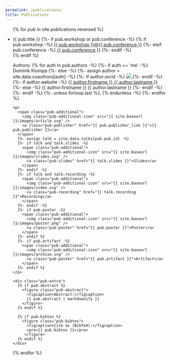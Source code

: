 ```yaml
---
permalink: /publications/
title: Publications
---
```


<ul class="pub-list">
{% for pub in site.publications reversed %}
  <li class="publication" id="pub-{{ pub.pub_id }}">
    <p>
      <a class="pub-unfolder" href="#pub-{{ pub.pub_id }}"></a>
      <a class="pub-folder" href="#/"></a>
      <span class="pub-title">{{ pub.title }}</span>
      {%- if pub.workshop or pub.conference -%}
        <span class="pub-venue">
          {% if pub.workshop -%}
            <a class="pub-workshop" href="{{ pub.workshop_link }}">{{ pub.workshop }}</a><span class="colocation-link">@</span><a class="pub-colocation" href="{{ pub.conference_link }}">{{ pub.conference }}</a>
          {%- elsif pub.conference -%}
            <a class="pub-conference" href="{{ pub.conference_link }}">{{ pub.conference }}</a>
          {%- endif -%}<br/>
        </span>
      {% endif %}
    </p>
    <p class="pub-authorline">
      <span>Authors:</span>
      <span>
      {% for auth in pub.authors -%}
        {%- if auth == 'me' -%}
          <span class="author-self">Dominik Klumpp</span>
        {%- else -%}
          {%- assign author = site.data.coauthors[auth] -%}
          <span class="author">
            {%- if author.orcid -%}
              <a class="author-orcid" href="https://orcid.org/{{author.orcid}}">
                <img src="{{ site.baseurl }}/images/orcid.svg"/>
              </a>
            {%- endif -%}
            {%- if author.website -%}
              <a class="author-link" href="{{ author.website }}">{{ author.firstname }} {{ author.lastname }}</a>
            {%- else -%}
              {{ author.firstname }} {{ author.lastname }}
            {%- endif -%}
          </span>
        {%- endif -%}
        {%- unless forloop.last %}, {% endunless -%}
      {%- endfor %}
      </span>
    </p>
 
    <p>
      <span class="pub-additional">
        <img class="pub-additional-icon" src="{{ site.baseurl }}/images/article.svg" />
        <a class="pub-publisher" href="{{ pub.publisher_link }}">{{ pub.publisher }}</a>
      </span>
      {%- assign talk = site.data.talks[pub.pub_id] -%}
      {%- if talk and talk.slides -%}
        <span class="pub-additional">
          <img class="pub-additional-icon" src="{{ site.baseurl }}/images/slides.svg" />
          <a class="pub-slides" href="{{ talk.slides }}">Slides</a>
        </span>
      {%- endif -%}
      {%- if talk and talk.recording -%}
        <span class="pub-additional">
          <img class="pub-additional-icon" src="{{ site.baseurl }}/images/video.svg" />
          <a class="pub-recording" href="{{ talk.recording }}">Recording</a>
        </span>
      {%- endif -%}
      {%- if pub.poster -%}
        <span class="pub-additional">
          <img class="pub-additional-icon" src="{{ site.baseurl }}/images/poster.png" />
          <a class="pub-poster" href="{{ pub.poster }}">Poster</a>
        </span>
      {%- endif %}
      {%- if pub.artifact -%}
        <span class="pub-additional">
          <img class="pub-additional-icon" src="{{ site.baseurl }}/images/archive.svg" />
          <a class="pub-poster" href="{{ pub.artifact }}">Artifact</a>
        </span>
      {%- endif %}
    </p>
    
    <div class="pub-extra">
      {% if pub.abstract %}
        <figure class="pub-abstract">
          <figcaption>Abstract:</figcaption>
          {{ pub.abstract | markdownify }}
        </figure>
      {% endif %}

      {% if pub.bibtex %}
        <figure class="pub-bibtex">
          <figcaption>Cite as (BibTeX):</figcaption>
          <pre>{{ pub.bibtex }}</pre>
         </figure>
      {% endif %}
    </div>
  </li>
{% endfor %}
</ul>

<!-- plans:

  youtube / video icon in front of recording
  acm / article icon in front of publisher link
  link scholar
  A-Z icon after "Authors" if order is alphabetical
  provide bibtex entry for each publication
  generate full bibliography as separate page
  include abstract
  include "type" of publication
  add presentation for QA4SASO to research gate & link

-->
